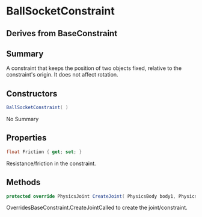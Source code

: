 # BallSocketConstraint

## Derives from BaseConstraint

## Summary

A constraint that keeps the position of two objects fixed, relative to the constraint's origin. It does not affect rotation.
## Constructors

```c#
BallSocketConstraint( ) 
```
No Summary
## Properties

```c#
float Friction { get; set; } 
```
Resistance/friction in the constraint.
## Methods

```c#
protected override PhysicsJoint CreateJoint( PhysicsBody body1, PhysicsBody body2) 
```
OverridesBaseConstraint.CreateJointCalled to create the joint/constraint.
